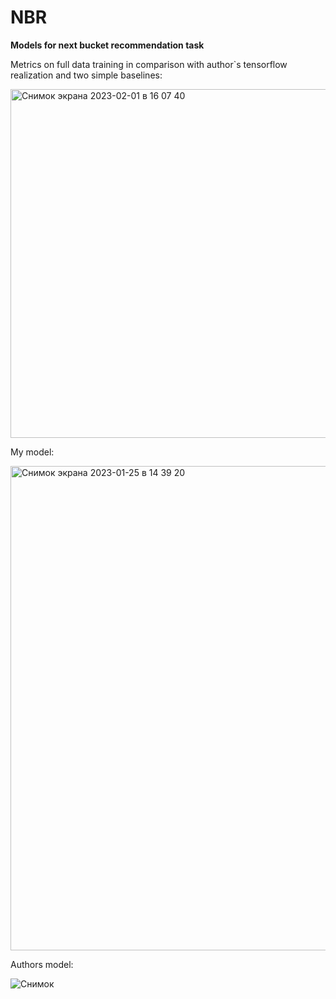 # NBR
**Models for next bucket recommendation task**

Metrics on full data training in comparison with author`s tensorflow realization and two simple baselines:

<img width="558" alt="Снимок экрана 2023-02-01 в 16 07 40" src="https://user-images.githubusercontent.com/59620756/216051615-47d1b34b-d1d8-40a8-b6bc-858258d592da.png">

My model:

<img width="775" alt="Снимок экрана 2023-01-25 в 14 39 20" src="https://user-images.githubusercontent.com/59620756/214554534-5a71c106-fa15-4578-a3f5-21a90388e613.png">

Authors model:

![Снимок](https://user-images.githubusercontent.com/59620756/213945221-db158728-8dee-44c2-8205-43c8d8bf32a9.JPG)
